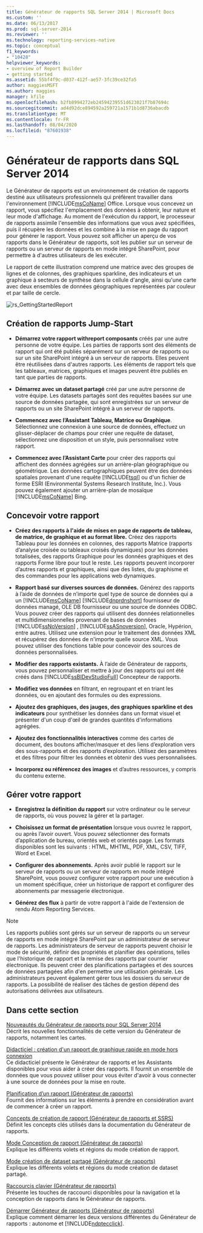 ```yaml
---
title: Générateur de rapports SQL Server 2014 | Microsoft Docs
ms.custom: ''
ms.date: 06/13/2017
ms.prod: sql-server-2014
ms.reviewer: ''
ms.technology: reporting-services-native
ms.topic: conceptual
f1_keywords:
- "10428"
helpviewer_keywords:
- overview of Report Builder
- getting started
ms.assetid: 55bf4f9c-d037-412f-ae57-3fc39ce32fa5
author: maggiesMSFT
ms.author: maggies
manager: kfile
ms.openlocfilehash: b2fb8994272eb24594239551d623021f7b87694c
ms.sourcegitcommit: ad4d92dce894592a259721a1571b1d8736abacdb
ms.translationtype: MT
ms.contentlocale: fr-FR
ms.lasthandoff: 08/04/2020
ms.locfileid: "87601938"
---
```

# <a name="report-builder-in-sql-server-2014"></a>Générateur de rapports dans SQL Server 2014
  Le Générateur de rapports est un environnement de création de rapports destiné aux utilisateurs professionnels qui préfèrent travailler dans l'environnement [!INCLUDE[msCoName](../../../includes/msconame-md.md)] Office. Lorsque vous concevez un rapport, vous spécifiez l'emplacement des données à obtenir, leur nature et leur mode d'affichage. Au moment de l'exécution du rapport, le processeur de rapports assimile l'ensemble des informations que vous avez spécifiées, puis il récupère les données et les combine à la mise en page du rapport pour générer le rapport. Vous pouvez soit afficher un aperçu de vos rapports dans le Générateur de rapports, soit les publier sur un serveur de rapports ou un serveur de rapports en mode intégré SharePoint, pour permettre à d'autres utilisateurs de les exécuter.  
  
 Le rapport de cette illustration comprend une matrice avec des groupes de lignes et de colonnes, des graphiques sparkline, des indicateurs et un graphique à secteurs de synthèse dans la cellule d'angle, ainsi qu'une carte avec deux ensembles de données géographiques représentées par couleur et par taille de cercle.  
  
 ![rs_GettingStartedReport](../media/rs-gettingstartedreport.gif "rs_GettingStartedReport")  
  
##  <a name="jump-start-report-creation"></a><a name="JumpStartReptCreation"></a>Création de rapports Jump-Start  
  
-   **Démarrez votre rapport withreport composants** créés par une autre personne de votre équipe. Les parties de rapports sont des éléments de rapport qui ont été publiés séparément sur un serveur de rapports ou sur un site SharePoint intégré à un serveur de rapports. Elles peuvent être réutilisées dans d'autres rapports. Les éléments de rapport tels que les tableaux, matrices, graphiques et images peuvent être publiés en tant que parties de rapports.  
  
-   **Démarrez avec un dataset partagé** créé par une autre personne de votre équipe. Les datasets partagés sont des requêtes basées sur une source de données partagée, qui sont enregistrées sur un serveur de rapports ou un site SharePoint intégré à un serveur de rapports.  
  
-   **Commencez avec l’Assistant Tableau, Matrice ou Graphique**. Sélectionnez une connexion à une source de données, effectuez un glisser-déplacer de champs pour créer une requête de dataset, sélectionnez une disposition et un style, puis personnalisez votre rapport.  
  
-   **Commencez avec l’Assistant Carte** pour créer des rapports qui affichent des données agrégées sur un arrière-plan géographique ou géométrique. Les données cartographiques peuvent être des données spatiales provenant d'une requête [!INCLUDE[tsql](../../includes/tsql-md.md)] ou d'un fichier de forme ESRI (Environmental Systems Research Institute, Inc.). Vous pouvez également ajouter un arrière-plan de mosaïque [!INCLUDE[msCoName](../../../includes/msconame-md.md)] Bing.  
  

  
##  <a name="design-your-report"></a><a name="DesignRept"></a>Concevoir votre rapport  
  
-   **Créez des rapports à l'aide de mises en page de rapports de tableau, de matrice, de graphique et au format libre.** Créez des rapports Tableau pour les données en colonnes, des rapports Matrice (rapports d’analyse croisée ou tableaux croisés dynamiques) pour les données totalisées, des rapports Graphique pour les données graphiques et des rapports Forme libre pour tout le reste. Les rapports peuvent incorporer d’autres rapports et graphiques, ainsi que des listes, du graphisme et des commandes pour les applications web dynamiques.  
  
-   **Rapport basé sur diverses sources de données.** Générez des rapports à l’aide de données de n’importe quel type de source de données qui a un [!INCLUDE[msCoName](../../../includes/msconame-md.md)] [!INCLUDE[dnprdnshort](../../includes/dnprdnshort-md.md)] fournisseur de données managé, OLE DB fournisseur ou une source de données ODBC. Vous pouvez créer des rapports qui utilisent des données relationnelles et multidimensionnelles provenant de bases de données [!INCLUDE[ssNoVersion](../../includes/ssnoversion-md.md)] , [!INCLUDE[ssASnoversion](../../includes/ssasnoversion-md.md)], Oracle, Hypérion, entre autres. Utilisez une extension pour le traitement des données XML et récupérez des données de n'importe quelle source XML. Vous pouvez utiliser des fonctions table pour concevoir des sources de données personnalisées.  
  
-   **Modifier des rapports existants.** À l’aide de Générateur de rapports, vous pouvez personnaliser et mettre à jour des rapports qui ont été créés dans [!INCLUDE[ssBIDevStudioFull](../../includes/ssbidevstudiofull-md.md)] Concepteur de rapports.  
  
-   **Modifiez vos données** en filtrant, en regroupant et en triant les données, ou en ajoutant des formules ou des expressions.  
  
-   **Ajoutez des graphiques, des jauges, des graphiques sparkline et des indicateurs** pour synthétiser les données dans un format visuel et présenter d'un coup d'œil de grandes quantités d'informations agrégées.  
  
-   **Ajoutez des fonctionnalités interactives** comme des cartes de document, des boutons afficher/masquer et des liens d’exploration vers des sous-rapports et des rapports d’exploration. Utilisez des paramètres et des filtres pour filtrer les données et obtenir des vues personnalisées.  
  
-   **Incorporez ou référencez des images** et d’autres ressources, y compris du contenu externe.  
  

  
##  <a name="manage-your-report"></a><a name="ManageRpt"></a>Gérer votre rapport  
  
-   **Enregistrez la définition du rapport** sur votre ordinateur ou le serveur de rapports, où vous pouvez la gérer et la partager.  
  
-   **Choisissez un format de présentation** lorsque vous ouvrez le rapport, ou après l’avoir ouvert. Vous pouvez sélectionner des formats d’application de bureau, orientés web et orientés page. Les formats disponibles sont les suivants : HTML, MHTML, PDF, XML, CSV, TIFF, Word et Excel.  
  
-   **Configurer des abonnements.** Après avoir publié le rapport sur le serveur de rapports ou un serveur de rapports en mode intégré SharePoint, vous pouvez configurer votre rapport pour une exécution à un moment spécifique, créer un historique de rapport et configurer des abonnements par messagerie électronique.  
  
-   **Générez des flux** à partir de votre rapport à l'aide de l'extension de rendu Atom Reporting Services.  
  
> [!NOTE]  
>  Les rapports publiés sont gérés sur un serveur de rapports ou un serveur de rapports en mode intégré SharePoint par un administrateur de serveur de rapports. Les administrateurs de serveur de rapports peuvent choisir le mode de sécurité, définir des propriétés et planifier des opérations, telles que l'historique de rapport et la remise des rapports par courrier électronique. Ils peuvent créer des planifications partagées et des sources de données partagées afin d'en permettre une utilisation générale. Les administrateurs peuvent également gérer tous les dossiers du serveur de rapports. La possibilité de réaliser des tâches de gestion dépend des autorisations délivrées aux utilisateurs.  
  

  
##  <a name="in-this-section"></a><a name="InThisSection"></a> Dans cette section  
 [Nouveautés du Générateur de rapports pour SQL Server 2014](../what-s-new-in-report-builder-for-sql-server-2014.md)  
 Décrit les nouvelles fonctionnalités de cette version du Générateur de rapports, notamment les cartes.  
  
 [Didacticiel : création d'un rapport de graphique rapide en mode hors connexion](tutorial-create-a-quick-chart-report-offline-report-builder.md)  
 Ce didacticiel présente le Générateur de rapports et les Assistants disponibles pour vous aider à créer des rapports. Il fournit un ensemble de données que vous pouvez utiliser pour vous éviter d'avoir à vous connecter à une source de données pour la mise en route.  
  
 [Planification d’un rapport &#40;Générateur de rapports&#41;](../report-design/planning-a-report-report-builder.md)  
 Fournit des informations sur les éléments à prendre en considération avant de commencer à créer un rapport.  
  
 [Concepts de création de rapport &#40;Générateur de rapports et SSRS&#41;](../report-design/report-authoring-concepts-report-builder-and-ssrs.md)  
 Définit les concepts clés utilisés dans la documentation du Générateur de rapports.  
  
 [Mode Conception de rapport &#40;Générateur de rapports&#41;](report-design-view-report-builder.md)  
 Explique les différents volets et régions du mode création de rapport.  
  
 [Mode création de dataset partagé &#40;Générateur de rapports&#41;](shared-dataset-design-view-report-builder.md)  
 Explique les différents volets et régions du mode création de dataset partagé.  
  
 [Raccourcis clavier &#40;Générateur de rapports&#41;](keyboard-shortcuts-report-builder.md)  
 Présente les touches de raccourci disponibles pour la navigation et la conception de rapports dans le Générateur de rapports.  
  
 [Démarrer Générateur de rapports &#40;Générateur de rapports&#41;](start-report-builder.md)  
 Explique comment démarrer les deux versions différentes du Générateur de rapports : autonome et [!INCLUDE[ndptecclick](../../includes/ndptecclick-md.md)].  
  
  
